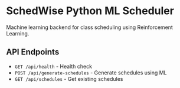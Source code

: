 # SchedWise Python ML Scheduler

Machine learning backend for class scheduling using Reinforcement Learning.

## API Endpoints
- `GET /api/health` - Health check
- `POST /api/generate-schedules` - Generate schedules using ML
- `GET /api/schedules` - Get existing schedules
